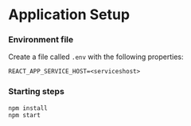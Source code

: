 # Application Setup
### Environment file
Create a file called `.env` with the following properties:
```
REACT_APP_SERVICE_HOST=<serviceshost>
```

### Starting steps
```
npm install
npm start
```
